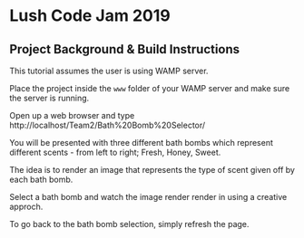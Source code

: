 # Lush Code Jam 2019

## Project Background & Build Instructions

This tutorial assumes the user is using WAMP server.

Place the project inside the `www` folder of your WAMP server and make sure the server is running. 

Open up a web browser and type http://localhost/Team2/Bath%20Bomb%20Selector/

You will be presented with three different bath bombs which represent different scents - from left to right; Fresh, Honey, Sweet.

The idea is to render an image that represents the type of scent given off by each bath bomb.

Select a bath bomb and watch the image render render in using a creative approch. 

To go back to the bath bomb selection, simply refresh the page.



